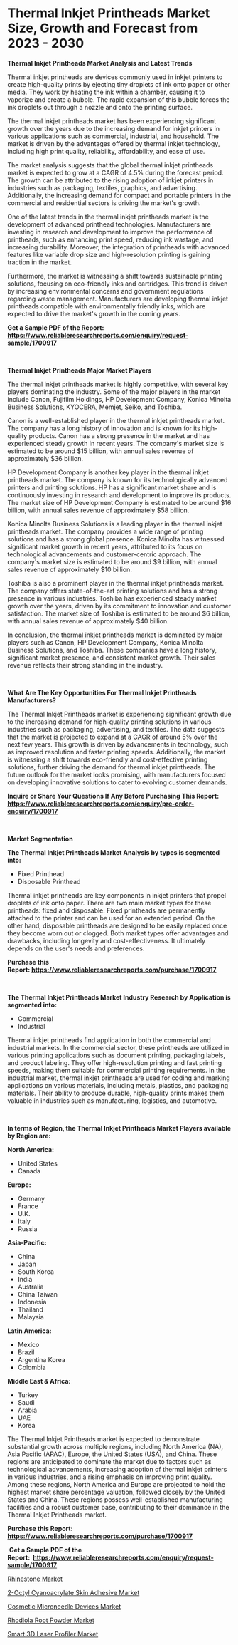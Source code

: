 <p><h1>Thermal Inkjet Printheads Market Size, Growth and Forecast from 2023 - 2030</h1></p><p><strong>Thermal Inkjet Printheads Market Analysis and Latest Trends</strong></p>
<p><p>Thermal inkjet printheads are devices commonly used in inkjet printers to create high-quality prints by ejecting tiny droplets of ink onto paper or other media. They work by heating the ink within a chamber, causing it to vaporize and create a bubble. The rapid expansion of this bubble forces the ink droplets out through a nozzle and onto the printing surface.</p><p>The thermal inkjet printheads market has been experiencing significant growth over the years due to the increasing demand for inkjet printers in various applications such as commercial, industrial, and household. The market is driven by the advantages offered by thermal inkjet technology, including high print quality, reliability, affordability, and ease of use.</p><p>The market analysis suggests that the global thermal inkjet printheads market is expected to grow at a CAGR of 4.5% during the forecast period. The growth can be attributed to the rising adoption of inkjet printers in industries such as packaging, textiles, graphics, and advertising. Additionally, the increasing demand for compact and portable printers in the commercial and residential sectors is driving the market's growth.</p><p>One of the latest trends in the thermal inkjet printheads market is the development of advanced printhead technologies. Manufacturers are investing in research and development to improve the performance of printheads, such as enhancing print speed, reducing ink wastage, and increasing durability. Moreover, the integration of printheads with advanced features like variable drop size and high-resolution printing is gaining traction in the market.</p><p>Furthermore, the market is witnessing a shift towards sustainable printing solutions, focusing on eco-friendly inks and cartridges. This trend is driven by increasing environmental concerns and government regulations regarding waste management. Manufacturers are developing thermal inkjet printheads compatible with environmentally friendly inks, which are expected to drive the market's growth in the coming years.</p></p>
<p><strong>Get a Sample PDF of the Report:&nbsp; <a href="https://www.reliableresearchreports.com/enquiry/request-sample/1700917">https://www.reliableresearchreports.com/enquiry/request-sample/1700917</a></strong></p>
<p>&nbsp;</p>
<p><strong>Thermal Inkjet Printheads Major Market Players</strong></p>
<p><p>The thermal inkjet printheads market is highly competitive, with several key players dominating the industry. Some of the major players in the market include Canon, Fujifilm Holdings, HP Development Company, Konica Minolta Business Solutions, KYOCERA, Memjet, Seiko, and Toshiba.</p><p>Canon is a well-established player in the thermal inkjet printheads market. The company has a long history of innovation and is known for its high-quality products. Canon has a strong presence in the market and has experienced steady growth in recent years. The company's market size is estimated to be around $15 billion, with annual sales revenue of approximately $36 billion.</p><p>HP Development Company is another key player in the thermal inkjet printheads market. The company is known for its technologically advanced printers and printing solutions. HP has a significant market share and is continuously investing in research and development to improve its products. The market size of HP Development Company is estimated to be around $16 billion, with annual sales revenue of approximately $58 billion.</p><p>Konica Minolta Business Solutions is a leading player in the thermal inkjet printheads market. The company provides a wide range of printing solutions and has a strong global presence. Konica Minolta has witnessed significant market growth in recent years, attributed to its focus on technological advancements and customer-centric approach. The company's market size is estimated to be around $9 billion, with annual sales revenue of approximately $10 billion.</p><p>Toshiba is also a prominent player in the thermal inkjet printheads market. The company offers state-of-the-art printing solutions and has a strong presence in various industries. Toshiba has experienced steady market growth over the years, driven by its commitment to innovation and customer satisfaction. The market size of Toshiba is estimated to be around $6 billion, with annual sales revenue of approximately $40 billion.</p><p>In conclusion, the thermal inkjet printheads market is dominated by major players such as Canon, HP Development Company, Konica Minolta Business Solutions, and Toshiba. These companies have a long history, significant market presence, and consistent market growth. Their sales revenue reflects their strong standing in the industry.</p></p>
<p>&nbsp;</p>
<p><strong>What Are The Key Opportunities For Thermal Inkjet Printheads Manufacturers?</strong></p>
<p><p>The Thermal Inkjet Printheads market is experiencing significant growth due to the increasing demand for high-quality printing solutions in various industries such as packaging, advertising, and textiles. The data suggests that the market is projected to expand at a CAGR of around 5% over the next few years. This growth is driven by advancements in technology, such as improved resolution and faster printing speeds. Additionally, the market is witnessing a shift towards eco-friendly and cost-effective printing solutions, further driving the demand for thermal inkjet printheads. The future outlook for the market looks promising, with manufacturers focused on developing innovative solutions to cater to evolving customer demands.</p></p>
<p><strong>Inquire or Share Your Questions If Any Before Purchasing This Report: <a href="https://www.reliableresearchreports.com/enquiry/pre-order-enquiry/1700917">https://www.reliableresearchreports.com/enquiry/pre-order-enquiry/1700917</a></strong></p>
<p>&nbsp;</p>
<p><strong>Market Segmentation</strong></p>
<p><strong>The Thermal Inkjet Printheads Market Analysis by types is segmented into:</strong></p>
<p><ul><li>Fixed Printhead</li><li>Disposable Printhead</li></ul></p>
<p><p>Thermal inkjet printheads are key components in inkjet printers that propel droplets of ink onto paper. There are two main market types for these printheads: fixed and disposable. Fixed printheads are permanently attached to the printer and can be used for an extended period. On the other hand, disposable printheads are designed to be easily replaced once they become worn out or clogged. Both market types offer advantages and drawbacks, including longevity and cost-effectiveness. It ultimately depends on the user's needs and preferences.</p></p>
<p><strong>Purchase this Report:&nbsp;<a href="https://www.reliableresearchreports.com/purchase/1700917">https://www.reliableresearchreports.com/purchase/1700917</a></strong></p>
<p>&nbsp;</p>
<p><strong>The Thermal Inkjet Printheads Market Industry Research by Application is segmented into:</strong></p>
<p><ul><li>Commercial</li><li>Industrial</li></ul></p>
<p><p>Thermal inkjet printheads find application in both the commercial and industrial markets. In the commercial sector, these printheads are utilized in various printing applications such as document printing, packaging labels, and product labeling. They offer high-resolution printing and fast printing speeds, making them suitable for commercial printing requirements. In the industrial market, thermal inkjet printheads are used for coding and marking applications on various materials, including metals, plastics, and packaging materials. Their ability to produce durable, high-quality prints makes them valuable in industries such as manufacturing, logistics, and automotive.</p></p>
<p>&nbsp;</p>
<p><strong>In terms of Region, the Thermal Inkjet Printheads Market Players available by Region are:</strong></p>
<p>
    <p> <strong> North America: </strong>
        <ul>
            <li>United States</li>
            <li>Canada</li>
        </ul>
        </p> 
    <p> <strong> Europe: </strong>
        <ul>
            <li>Germany</li>
            <li>France</li>
            <li>U.K.</li>
            <li>Italy</li>
            <li>Russia</li>
        </ul>
        </p> 
    <p> <strong> Asia-Pacific: </strong>
        <ul>
            <li>China</li>
            <li>Japan</li>
            <li>South Korea</li>
            <li>India</li>
            <li>Australia</li>
            <li>China Taiwan</li>
            <li>Indonesia</li>
            <li>Thailand</li>
            <li>Malaysia</li>
        </ul>
        </p> 
    <p> <strong> Latin America: </strong>
        <ul>
            <li>Mexico</li>
            <li>Brazil</li>
            <li>Argentina Korea</li>
            <li>Colombia</li>
        </ul>
        </p> 
    <p> <strong> Middle East & Africa: </strong>
        <ul>
            <li>Turkey</li>
            <li>Saudi</li>
            <li>Arabia</li>
            <li>UAE</li>
            <li>Korea</li>
        </ul>
    </p>
    </p>
<p><p>The Thermal Inkjet Printheads market is expected to demonstrate substantial growth across multiple regions, including North America (NA), Asia Pacific (APAC), Europe, the United States (USA), and China. These regions are anticipated to dominate the market due to factors such as technological advancements, increasing adoption of thermal inkjet printers in various industries, and a rising emphasis on improving print quality. Among these regions, North America and Europe are projected to hold the highest market share percentage valuation, followed closely by the United States and China. These regions possess well-established manufacturing facilities and a robust customer base, contributing to their dominance in the Thermal Inkjet Printheads market.</p></p>
<p><strong>Purchase this Report: <a href="https://www.reliableresearchreports.com/purchase/1700917">https://www.reliableresearchreports.com/purchase/1700917</a></strong></p>
<p>&nbsp;<strong>Get a Sample PDF of the Report:&nbsp;&nbsp;<a href="https://www.reliableresearchreports.com/enquiry/request-sample/1700917">https://www.reliableresearchreports.com/enquiry/request-sample/1700917</a></strong></p>
<p><strong></strong></p>
<p><p><a href="https://www.linkedin.com/pulse/rhinestone-market-size-growth-forecast-from-2023-2030-xm5he/">Rhinestone Market</a></p><p><a href="https://medium.com/@rachaelward34/decoding-2-octyl-cyanoacrylate-skin-adhesive-market-metrics-market-share-trends-and-growth-0f8790b2e3b6">2-Octyl Cyanoacrylate Skin Adhesive Market</a></p><p><a href="https://github.com/sofyaavrova/Market-Research-Report-List-1/blob/main/cosmetic-microneedle-devices-market.md">Cosmetic Microneedle Devices Market</a></p><p><a href="https://www.linkedin.com/pulse/rhodiola-root-powder-market-research-report-unlocks-analysis-gpnze/">Rhodiola Root Powder Market</a></p><p><a href="https://medium.com/@candicekoss1946/smart-3d-laser-profiler-market-insight-market-trends-growth-forecasted-from-2023-to-2030-bb3035059845">Smart 3D Laser Profiler Market</a></p></p>
